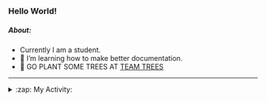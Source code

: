 ### Hello World!

##### About:
- Currently I am a student.
- 🌱 I’m learning how to make better documentation.
- 🌱 GO PLANT SOME TREES AT [TEAM TREES](https://teamtrees.org/)

---
<details>
  <summary>:zap: My Activity:</summary>
  
<!--START_SECTION:waka-->
![Code Time](http://img.shields.io/badge/Code%20Time-1%2C203%20hrs%2034%20mins-blue)

**I'm a Night 🦉** 

```text
🌞 Morning                1917 commits        ███░░░░░░░░░░░░░░░░░░░░░░   10.09 % 
🌆 Daytime                6442 commits        ████████░░░░░░░░░░░░░░░░░   33.90 % 
🌃 Evening                5472 commits        ███████░░░░░░░░░░░░░░░░░░   28.79 % 
🌙 Night                  5174 commits        ███████░░░░░░░░░░░░░░░░░░   27.22 % 
```
📅 **I'm Most Productive on Wednesday** 

```text
Monday                   2668 commits        ████░░░░░░░░░░░░░░░░░░░░░   14.04 % 
Tuesday                  2596 commits        ███░░░░░░░░░░░░░░░░░░░░░░   13.66 % 
Wednesday                4440 commits        ██████░░░░░░░░░░░░░░░░░░░   23.36 % 
Thursday                 2479 commits        ███░░░░░░░░░░░░░░░░░░░░░░   13.04 % 
Friday                   1996 commits        ███░░░░░░░░░░░░░░░░░░░░░░   10.50 % 
Saturday                 1651 commits        ██░░░░░░░░░░░░░░░░░░░░░░░   08.69 % 
Sunday                   3175 commits        ████░░░░░░░░░░░░░░░░░░░░░   16.71 % 
```


📊 **This Week I Spent My Time On** 

```text
🔥 Editors: 
VS Code                  2 hrs 31 mins       █████████████████████████   100.00 % 

🐱‍💻 Projects: 
givbacks-admin           1 hr 42 mins        █████████████████░░░░░░░░   68.08 % 
giveth-dapps-v2          40 mins             ███████░░░░░░░░░░░░░░░░░░   26.58 % 
file-utils               8 mins              █░░░░░░░░░░░░░░░░░░░░░░░░   05.34 % 
```


 Last Updated on 23/09/2023 00:16:34 UTC
<!--END_SECTION:waka-->
</details>
